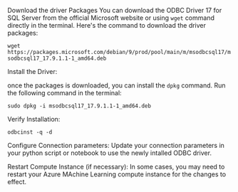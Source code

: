 Download the driver Packages
You can download the ODBC Driver 17 for SQL Server from the official Microsoft website or using `wget` command directly in the terminal. Here's the command to download the driver packages:


`wget https://packages.microsoft.com/debian/9/prod/pool/main/m/msodbcsql17/msodbcsql17_17.9.1.1-1_amd64.deb`


Install the Driver:

once the packages is downloaded, you can install the `dpkg` command. Run the following command in the terminal:

`sudo dpkg -i msodbcsql17_17.9.1.1-1_amd64.deb`

Verify Installation:

`odbcinst -q -d`

Configure Connection parameters:
Update your connection parameters in your python script or notebook to use the newly intalled ODBC driver.

Restart Compute Instance (if necessary):
In some cases, you may need to restart your Azure MAchine Learning compute instance for the changes to effect. 
  




